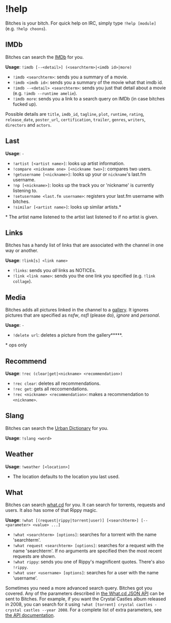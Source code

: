 # !help

Bitches is your bitch. For quick help on IRC, simply type `!help [module]` (e.g. `!help choons`).

## IMDb

Bitches can search the [IMDb](http://imdb.com) for you.

**Usage**: `!imdb [--<detail>] (<searchterm>|<imdb id>|more)`

* `!imdb <searchterm>`: sends you a summary of a movie.
* `!imdb <imdb id>`: sends you a summary of the movie what that imdb id.
* `!imdb --<detail> <searchterm>`: sends you just that detail about a movie (e.g. `!imdb --runtime amelie`).
* `!imdb more`: sends you a link to a search query on IMDb (in case bitches fucked up).

Possible details are `title`, `imdb_id`, `tagline`, `plot`, `runtime`, `rating`, `release_date`, `poster_url`, `certification`, `trailer`, `genres`, `writers`, `directors` and `actors`.

## Last

**Usage**: `-`

* `!artist [<artist name>]`: looks up artist information.
* `!compare <nickname one> [<nickname two>]`: compares two users.
* `!getusername [<nickname>]`: looks up your or `nickname`'s last.fm username.
* `!np [<nickname>]`: looks up the track you or 'nickname' is currently listening to.
* `!setusername <last.fm username>`: registers your last.fm username with bitches.
* `!similar [<artist name>]`: looks up similar artists.*

\* The artist name listened to the artist last listened to if no artist is given.

## Links

Bitches has a handy list of links that are associated with the channel in one way or another.

**Usage**: `!link[s] <link name>`

* `!links`: sends you *all* links as NOTICEs.
* `!link <link name>`: sends you the one link you specified (e.g. `!link collage`).

## Media

Bitches adds all pictures linked in the channel to a [gallery](http://indie-gallery.herokuapp.com). It ignores pictures that are specified as *nsfw*, *nsfl* (please do), *ignore* and *personal*.

**Usage**: `-`

* `!delete url`: deletes a picture from the gallery**\***.

\* ops only

## Recommend

**Usage**: `!rec (clear|get|<nickname> <recommendation>)`

* `!rec clear`: deletes all recommendations.
* `!rec get`: gets all reccomendations.
* `!rec <nickname> <recommendation>`: makes a recommendation to `<nickname>`.

## Slang

Bitches can search the [Urban Dictionary](http://urbandictionary.com/) for you.

**Usage**: `!slang <word>`

## Weather

**Usage**: `!weather [<location>]`

* The location defaults to the location you last used.

## What

Bitches can search [what.cd](https://what.cd) for you. It can search for torrents, requests and users. It also has some of that Rippy magic.

**Usage**: `!what [(request|rippy|torrent|user)] [<searchterm>] [--<parameter> <value> ...]`

* `!what <searchterm> [options]`: searches for a torrent with the name 'searchterm'.
* `!what request <searchterm> [options]`: searches for a request with the name 'searchterm'.
If no arguments are specified then the most recent requests are shown.
* `!what rippy`: sends you one of Rippy's magnificent quotes. There's also `!rippy`.
* `!what user <username> [options]`: searches for a user with the name 'username'.

Sometimes you need a more advanced search query. Bitches got you covered. Any of the parameters described in [the What.cd JSON API](https://ssl.what.cd/wiki.php?action=article&id=998) can be sent to Bitches. For example, if you want the Crystal Castles album released in 2008, you can search for it using `!what [torrent] crystal castles - crystal castles --year 2008`. For a complete list of extra parameters, see [the API documentation](https://ssl.what.cd/wiki.php?action=article&id=998).
